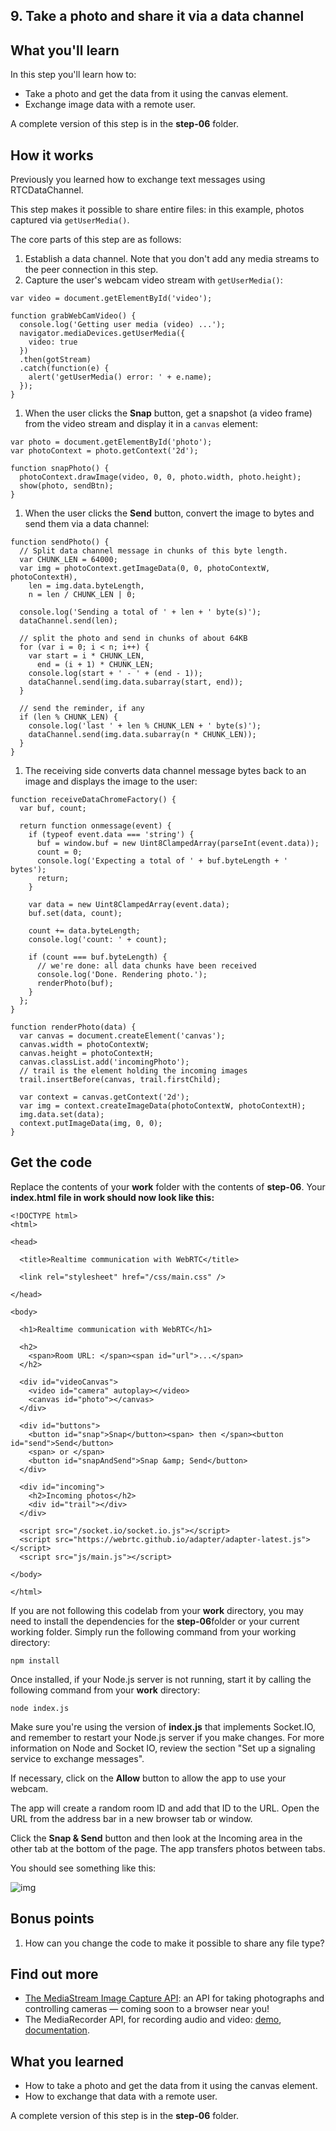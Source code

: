 ## 9. Take a photo and share it via a data channel

## What you'll learn

In this step you'll learn how to:

- Take a photo and get the data from it using the canvas element.
- Exchange image data with a remote user.

A complete version of this step is in the **step-06** folder.

## How it works

Previously you learned how to exchange text messages using RTCDataChannel.

This step makes it possible to share entire files: in this example, photos captured via `getUserMedia()`.

The core parts of this step are as follows:

1. Establish a data channel. Note that you don't add any media streams to the peer connection in this step.
2. Capture the user's webcam video stream with `getUserMedia()`:

```
var video = document.getElementById('video');

function grabWebCamVideo() {
  console.log('Getting user media (video) ...');
  navigator.mediaDevices.getUserMedia({
    video: true
  })
  .then(gotStream)
  .catch(function(e) {
    alert('getUserMedia() error: ' + e.name);
  });
}
```

1. When the user clicks the **Snap** button, get a snapshot (a video frame) from the video stream and display it in a `canvas` element:

```
var photo = document.getElementById('photo');
var photoContext = photo.getContext('2d');

function snapPhoto() {
  photoContext.drawImage(video, 0, 0, photo.width, photo.height);
  show(photo, sendBtn);
}
```

1. When the user clicks the **Send** button, convert the image to bytes and send them via a data channel:

```
function sendPhoto() {
  // Split data channel message in chunks of this byte length.
  var CHUNK_LEN = 64000;
  var img = photoContext.getImageData(0, 0, photoContextW, photoContextH),
    len = img.data.byteLength,
    n = len / CHUNK_LEN | 0;

  console.log('Sending a total of ' + len + ' byte(s)');
  dataChannel.send(len);

  // split the photo and send in chunks of about 64KB
  for (var i = 0; i < n; i++) {
    var start = i * CHUNK_LEN,
      end = (i + 1) * CHUNK_LEN;
    console.log(start + ' - ' + (end - 1));
    dataChannel.send(img.data.subarray(start, end));
  }

  // send the reminder, if any
  if (len % CHUNK_LEN) {
    console.log('last ' + len % CHUNK_LEN + ' byte(s)');
    dataChannel.send(img.data.subarray(n * CHUNK_LEN));
  }
}
```

1. The receiving side converts data channel message bytes back to an image and displays the image to the user:

```
function receiveDataChromeFactory() {
  var buf, count;

  return function onmessage(event) {
    if (typeof event.data === 'string') {
      buf = window.buf = new Uint8ClampedArray(parseInt(event.data));
      count = 0;
      console.log('Expecting a total of ' + buf.byteLength + ' bytes');
      return;
    }

    var data = new Uint8ClampedArray(event.data);
    buf.set(data, count);

    count += data.byteLength;
    console.log('count: ' + count);

    if (count === buf.byteLength) {
      // we're done: all data chunks have been received
      console.log('Done. Rendering photo.');
      renderPhoto(buf);
    }
  };
}

function renderPhoto(data) {
  var canvas = document.createElement('canvas');
  canvas.width = photoContextW;
  canvas.height = photoContextH;
  canvas.classList.add('incomingPhoto');
  // trail is the element holding the incoming images
  trail.insertBefore(canvas, trail.firstChild);

  var context = canvas.getContext('2d');
  var img = context.createImageData(photoContextW, photoContextH);
  img.data.set(data);
  context.putImageData(img, 0, 0);
}
```

## Get the code

Replace the contents of your **work** folder with the contents of **step-06**. Your **index.html **file in **work** should now look like this**:**

```
<!DOCTYPE html>
<html>

<head>

  <title>Realtime communication with WebRTC</title>

  <link rel="stylesheet" href="/css/main.css" />

</head>

<body>

  <h1>Realtime communication with WebRTC</h1>

  <h2>
    <span>Room URL: </span><span id="url">...</span>
  </h2>

  <div id="videoCanvas">
    <video id="camera" autoplay></video>
    <canvas id="photo"></canvas>
  </div>

  <div id="buttons">
    <button id="snap">Snap</button><span> then </span><button id="send">Send</button>
    <span> or </span>
    <button id="snapAndSend">Snap &amp; Send</button>
  </div>

  <div id="incoming">
    <h2>Incoming photos</h2>
    <div id="trail"></div>
  </div>

  <script src="/socket.io/socket.io.js"></script>
  <script src="https://webrtc.github.io/adapter/adapter-latest.js"></script>
  <script src="js/main.js"></script>

</body>

</html>
```

If you are not following this codelab from your **work** directory, you may need to install the dependencies for the **step-06**folder or your current working folder. Simply run the following command from your working directory:

```
npm install
```

Once installed, if your Node.js server is not running, start it by calling the following command from your **work** directory:

```
node index.js
```

Make sure you're using the version of **index.js** that implements Socket.IO, and remember to restart your Node.js server if you make changes. For more information on Node and Socket IO, review the section "Set up a signaling service to exchange messages".

If necessary, click on the **Allow** button to allow the app to use your webcam.

The app will create a random room ID and add that ID to the URL. Open the URL from the address bar in a new browser tab or window.

Click the **Snap & Send** button and then look at the Incoming area in the other tab at the bottom of the page. The app transfers photos between tabs.

You should see something like this:

![img](https://codelabs.developers.google.com/codelabs/webrtc-web/img/911b40f36ba6ba8.png)

## Bonus points

1. How can you change the code to make it possible to share any file type?

## Find out more

- [The MediaStream Image Capture API](https://www.chromestatus.com/features/4843864737185792): an API for taking photographs and controlling cameras — coming soon to a browser near you!
- The MediaRecorder API, for recording audio and video: [demo](https://webrtc.github.io/samples/src/content/getusermedia/record/), [documentation](https://www.chromestatus.com/features/5929649028726784).

## What you learned

- How to take a photo and get the data from it using the canvas element.
- How to exchange that data with a remote user.

A complete version of this step is in the **step-06** folder.

